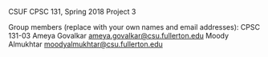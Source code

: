CSUF CPSC 131, Spring 2018
Project 3

Group members (replace with your own names and email addresses):
CPSC 131-03 Ameya Govalkar ameya.govalkar@csu.fullerton.edu 
Moody Almukhtar moodyalmukhtar@csu.fullerton.edu

